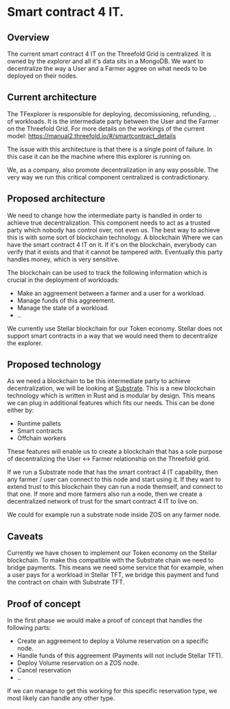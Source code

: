 # Smart contract 4 IT.

## Overview

The current smart contract 4 IT on the Threefold Grid is centralized. It is owned by the *explorer* and all it's data sits in a MongoDB. We want to decentralize the way a User and a Farmer aggree on what needs to be deployed on their nodes.

## Current architecture

The TFexplorer is responsible for deploying, decomissioning, refunding, .. of workloads. It is the intermediate party between the User and the Farmer on the Threefold Grid. For more details on the workings of the current model: https://manual2.threefold.io/#/smartcontract_details

The issue with this architecture is that there is a single point of failure. In this case it can be the machine where this explorer is running on. 

We, as a company, also promote decentralization in any way possible. The very way we run this critical component centralized is contradictionary.

## Proposed architecture

We need to change how the intermediate party is handled in order to achieve true decentralization. This component needs to act as a trusted party which nobody has control over, not even us. The best way to achieve this is with some sort of blockchain technology. A blockchain Where we can have the smart contract 4 IT on it. If it's on the blockchain, everybody can verify that it exists and that it cannot be tampered with. Eventually this party handles money, which is very sensitive.

The blockchain can be used to track the following information which is crucial in the deployment of workloads:

- Make an aggreement between a farmer and a user for a workload.
- Manage funds of this aggreement.
- Manage the state of a workload.
- ..

We currently use Stellar blockchain for our Token economy. Stellar does not support smart contracts in a way that we would need them to decentralize the explorer.

## Proposed technology

As we need a blockchain to be this intermediate party to achieve decentralization, we will be looking at [Substrate](https://www.parity.io/substrate/). This is a new blockchain technology which is written in Rust and is modular by design. This means we can plug in additional features which fits our needs. This can be done either by:

- Runtime pallets
- Smart contracts
- Offchain workers

These features will enable us to create a blockchain that has a sole purpose of decentralizing the User <-> Farmer relationship on the Threefold grid.

If we run a Substrate node that has the smart contract 4 IT capability, then any farmer / user can connect to this node and start using it. If they want to extend trust to this blockchain they can run a node themself, and connect to that one. If more and more farmers also run a node, then we create a decentralized network of trust for the smart contract 4 IT to live on.

We could for example run a substrate node inside ZOS on any farmer node.

## Caveats

Currently we have chosen to implement our Token economy on the Stellar blockchain. To make this compatible with the Substrate chain we need to bridge payments. This means we need some service that for example, when a user pays for a workload in Stellar TFT, we bridge this payment and fund the contract on chain with Substrate TFT.

## Proof of concept

In the first phase we would make a proof of concept that handles the following parts:

- Create an aggreement to deploy a Volume reservation on a specific node.
- Handle funds of this aggreement (Payments will not include Stellar TFT).
- Deploy Volume reservation on a ZOS node.
- Cancel reservation
- ..

If we can manage to get this working for this specific reservation type, we most likely can handle any other type.